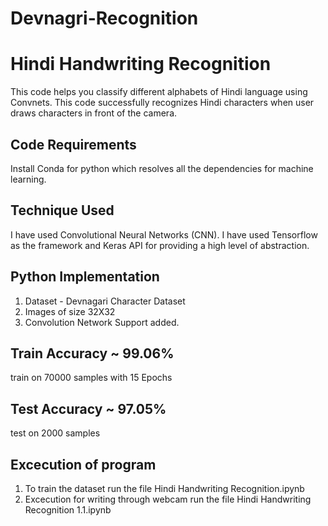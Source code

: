 # Devnagri-Recognition
# Hindi Handwriting Recognition
This code helps you classify different alphabets of Hindi language using Convnets. 
This code successfully recognizes Hindi characters when user draws characters in front of the camera.
## Code Requirements 
Install Conda for python which resolves all the dependencies for machine learning. 
## Technique Used 
I have used Convolutional Neural Networks (CNN). I have used Tensorflow as the framework and Keras API for providing a high level of abstraction.
## Python Implementation 
1. Dataset - Devnagari Character Dataset 
2. Images of size 32X32
3. Convolution Network Support added. 
## Train Accuracy ~ 99.06%
train on 70000 samples with 15 Epochs 
## Test Accuracy ~ 97.05%
test on 2000 samples 
## Excecution of program 
1. To train the dataset run the file Hindi Handwriting Recognition.ipynb
2. Excecution for writing through webcam run the file Hindi Handwriting Recognition 1.1.ipynb
